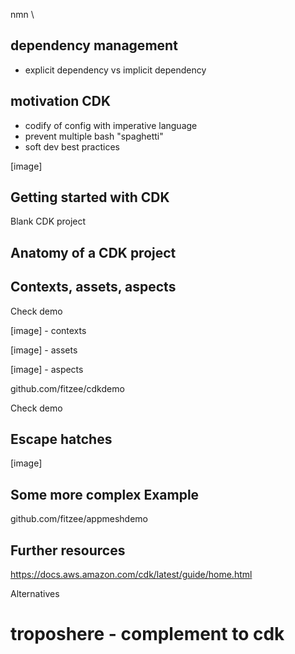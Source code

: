  nmn \\

 ## dependency management
 - explicit dependency vs implicit dependency

 ## motivation CDK
 - codify of config with imperative language
- prevent multiple bash "spaghetti"
- soft dev best practices

[image]

## Getting started with CDK
Blank CDK project

## Anatomy of a CDK project

## Contexts, assets, aspects

Check demo

[image] - contexts

[image] - assets

[image] - aspects

github.com/fitzee/cdkdemo

Check demo

## Escape hatches

[image]

## Some more complex Example

github.com/fitzee/appmeshdemo

## Further resources

https://docs.aws.amazon.com/cdk/latest/guide/home.html

Alternatives
# troposhere - complement to cdk
